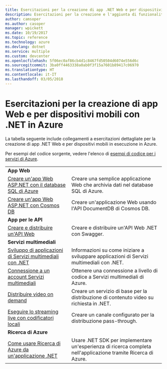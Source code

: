 ```yaml
---
title: Esercitazioni per la creazione di app .NET Web e per dispositivi mobili in Azure
description: Esercitazioni per la creazione e l'aggiunta di funzionalità alle app .NET Web e per dispositivi mobili tramite i servizi di Azure.
author: camsoper
ms.author: casoper
manager: wpickett
ms.date: 10/19/2017
ms.topic: reference
ms.technology: azure
ms.devlang: dotnet
ms.service: multiple
ms.custom: devcenter
ms.openlocfilehash: 5f06ec0af86cb4d1c8467fd50504d6074e556d6c
ms.sourcegitcommit: 3ba0ff4463338a0ab0f3f15a7601b89417c06970
ms.translationtype: HT
ms.contentlocale: it-IT
ms.lasthandoff: 03/05/2018
---
```

# <a name="tutorials-for-building-web-and-mobile-apps-with-net-in-azure"></a>Esercitazioni per la creazione di app Web e per dispositivi mobili con .NET in Azure

La tabella seguente include collegamenti a esercitazioni dettagliate per la creazione di app .NET Web e per dispositivi mobili in esecuzione in Azure.

Per esempi del codice sorgente, vedere l'elenco di [esempi di codice per i servizi di Azure](https://azure.microsoft.com/resources/samples/?platform=dotnet).

| | |
|---|---|
| **App Web**||
| [Creare un'app Web ASP.NET con il database SQL di Azure][1] | Creare una semplice applicazione Web che archivia dati nel database SQL di Azure. | 
| [Creare un'app Web ASP.NET con Cosmos DB][2] | Creare un'applicazione Web usando l'API DocumentDB di Cosmos DB. | 
| **App per le API**||
| [Creare e distribuire un'API Web][3] | Creare e distribuire un'API Web .NET con Swagger. | 
| **Servizi multimediali** | |
| [Sviluppo di applicazioni di Servizi multimediali con .NET][6] | Informazioni su come iniziare a sviluppare applicazioni di Servizi multimediali con .NET. |
| [Connessione a un account Servizi multimediali][7] | Ottenere una connessione a livello di codice a Servizi multimediali di Azure. |
| [Distribuire video on demand][4] | Creare un servizio di base per la distribuzione di contenuto video su richiesta in .NET. | 
| [Eseguire lo streaming live con codificatori locali ][8] | Creare un canale configurato per la distribuzione pass-through. |
| **Ricerca di Azure**||
| [Come usare Ricerca di Azure da un'applicazione .NET][5] | Usare .NET SDK per implementare un'esperienza di ricerca completa nell'applicazione tramite Ricerca di Azure. | 



[1]: /azure/app-service-web/app-service-web-tutorial-dotnet-sqldatabase
[2]: /azure/documentdb/documentdb-dotnet-application
[3]: /azure/app-service-api/app-service-api-dotnet-get-started
[4]: /azure/media-services/media-services-dotnet-get-started
[5]: /azure/search/search-howto-dotnet-sdk
[6]: /azure/media-services/media-services-dotnet-how-to-use
[7]: /azure/media-services/media-services-dotnet-connect-programmatically
[8]: /azure/media-services/media-services-dotnet-live-encode-with-onpremises-encoders